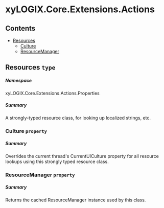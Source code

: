 <a name='assembly'></a>
# xyLOGIX.Core.Extensions.Actions

## Contents

- [Resources](#T-xyLOGIX.Core.Extensions.Actions-Properties-Resources 'xyLOGIX.Core.Extensions.Actions.Properties.Resources')
  - [Culture](#P-xyLOGIX.Core.Extensions.Actions-Properties-Resources-Culture 'xyLOGIX.Core.Extensions.Actions.Properties.Resources.Culture')
  - [ResourceManager](#P-xyLOGIX.Core.Extensions.Actions-Properties-Resources-ResourceManager 'xyLOGIX.Core.Extensions.Actions.Properties.Resources.ResourceManager')

<a name='T-xyLOGIX.Core.Extensions.Actions-Properties-Resources'></a>
## Resources `type`

##### Namespace

xyLOGIX.Core.Extensions.Actions.Properties

##### Summary

A strongly-typed resource class, for looking up localized strings, etc.

<a name='P-xyLOGIX.Core.Extensions.Actions-Properties-Resources-Culture'></a>
### Culture `property`

##### Summary

Overrides the current thread's CurrentUICulture property for all
  resource lookups using this strongly typed resource class.

<a name='P-xyLOGIX.Core.Extensions.Actions-Properties-Resources-ResourceManager'></a>
### ResourceManager `property`

##### Summary

Returns the cached ResourceManager instance used by this class.
